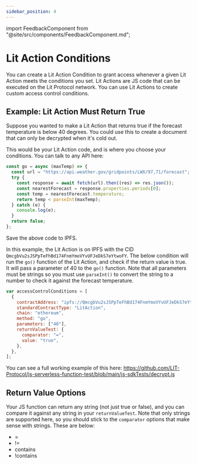 ```yaml
---
sidebar_position: 4
---
```


import FeedbackComponent from "@site/src/components/FeedbackComponent.md";

# Lit Action Conditions

You can create a Lit Action Condition to grant access whenever a given Lit Action meets the conditions you set. Lit Actions are JS code that can be executed on the Lit Protocol network. You can use Lit Actions to create custom access control conditions.

## Example: Lit Action Must Return True

Suppose you wanted to make a Lit Action that returns true if the forecast temperature is below 40 degrees. You could use this to create a document that can only be decrypted when it's cold out.

This would be your Lit Action code, and is where you choose your conditions. You can talk to any API here:

```js
const go = async (maxTemp) => {
  const url = "https://api.weather.gov/gridpoints/LWX/97,71/forecast";
  try {
    const response = await fetch(url).then((res) => res.json());
    const nearestForecast = response.properties.periods[0];
    const temp = nearestForecast.temperature;
    return temp < parseInt(maxTemp);
  } catch (e) {
    console.log(e);
  }
  return false;
};
```

Save the above code to IPFS.

In this example, the Lit Action is on IPFS with the CID `QmcgbVu2sJSPpTeFhBd174FnmYmoVYvUFJeDkS7eYtwoFY`. The below condition will run the `go()` function of the Lit Action, and check if the return value is true. It will pass a parameter of 40 to the `go()` function. Note that all parameters must be strings so you must use `parseInt()` to convert the string to a number to check it against the forecast temperature.

```js
var accessControlConditions = [
  {
    contractAddress: "ipfs://QmcgbVu2sJSPpTeFhBd174FnmYmoVYvUFJeDkS7eYtwoFY",
    standardContractType: "LitAction",
    chain: "ethereum",
    method: "go",
    parameters: ["40"],
    returnValueTest: {
      comparator: "=",
      value: "true",
    },
  },
];
```

You can see a full working example of this here: https://github.com/LIT-Protocol/js-serverless-function-test/blob/main/js-sdkTests/decrypt.js

## Return Value Options

Your JS function can return any string (not just true or false), and you can compare it against any string in your `returnValueTest`.  Note that only strings are supported here, so you should stick to the `comparator` options that make sense with strings.  These are below:

* =
* != 
* contains
* !contains

<FeedbackComponent/>
